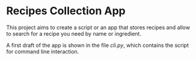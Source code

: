 # Recipes Collection App

This project aims to create a script or an app that stores recipes and allow to search for
a recipe you need by name or ingredient.

A first draft of the app is shown in the file *cli.py*, which contains
the script for command line interaction.